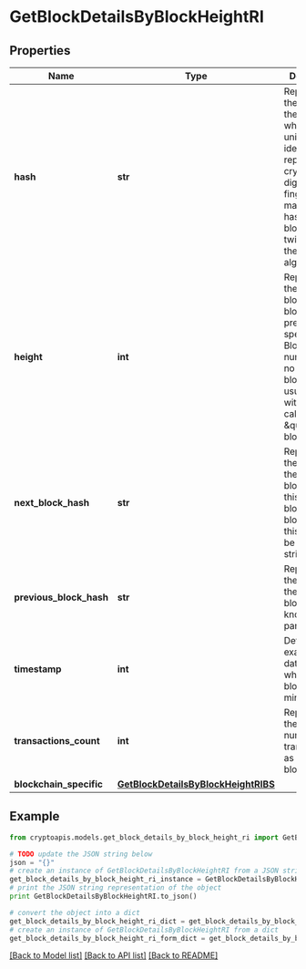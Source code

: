 # GetBlockDetailsByBlockHeightRI


## Properties
Name | Type | Description | Notes
------------ | ------------- | ------------- | -------------
**hash** | **str** | Represents the hash of the block, which is its unique identifier. It represents a cryptographic digital fingerprint made by hashing the block header twice through the SHA256 algorithm. | 
**height** | **int** | Represents the number of blocks in the blockchain preceding this specific block. Block numbers have no gaps. A blockchain usually starts with block 0 called the \&quot;Genesis block\&quot;. | 
**next_block_hash** | **str** | Represents the hash of the next block. When this is the last block of the blockchain this value will be an empty string. | 
**previous_block_hash** | **str** | Represents the hash of the previous block, also known as the parent block. | 
**timestamp** | **int** | Defines the exact date/time when this block was mined in Unix | 
**transactions_count** | **int** | Represents the total number of all transactions as part of this block. | 
**blockchain_specific** | [**GetBlockDetailsByBlockHeightRIBS**](GetBlockDetailsByBlockHeightRIBS.md) |  | 

## Example

```python
from cryptoapis.models.get_block_details_by_block_height_ri import GetBlockDetailsByBlockHeightRI

# TODO update the JSON string below
json = "{}"
# create an instance of GetBlockDetailsByBlockHeightRI from a JSON string
get_block_details_by_block_height_ri_instance = GetBlockDetailsByBlockHeightRI.from_json(json)
# print the JSON string representation of the object
print GetBlockDetailsByBlockHeightRI.to_json()

# convert the object into a dict
get_block_details_by_block_height_ri_dict = get_block_details_by_block_height_ri_instance.to_dict()
# create an instance of GetBlockDetailsByBlockHeightRI from a dict
get_block_details_by_block_height_ri_form_dict = get_block_details_by_block_height_ri.from_dict(get_block_details_by_block_height_ri_dict)
```
[[Back to Model list]](../README.md#documentation-for-models) [[Back to API list]](../README.md#documentation-for-api-endpoints) [[Back to README]](../README.md)


